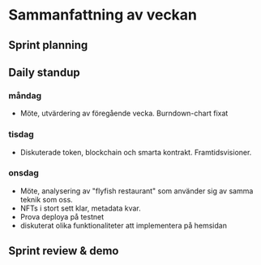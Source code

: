 # Sammanfattning av veckan

## Sprint planning



## Daily standup
### måndag
- Möte, utvärdering av föregående vecka. Burndown-chart fixat

### tisdag
- Diskuterade token, blockchain och smarta kontrakt. Framtidsvisioner.

### onsdag
- Möte, analysering av "flyfish restaurant" som använder sig av samma teknik som oss.
- NFTs i stort sett klar, metadata kvar. 
- Prova deploya på testnet
- diskuterat olika funktionaliteter att implementera på hemsidan 


## Sprint review & demo
